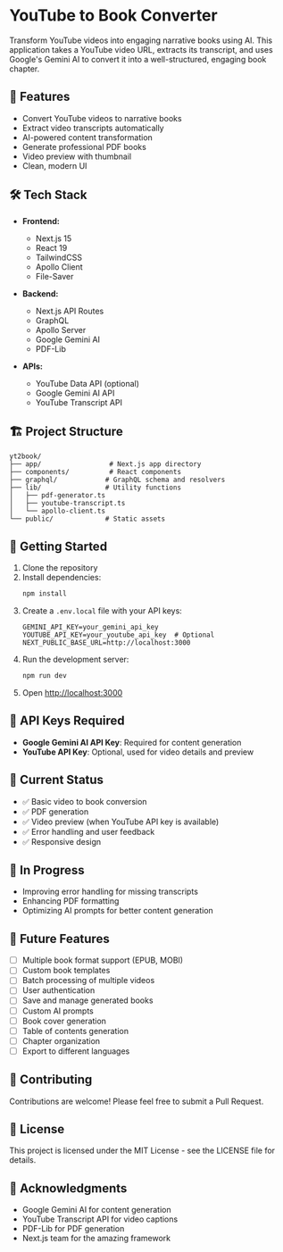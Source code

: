 # YouTube to Book Converter

Transform YouTube videos into engaging narrative books using AI. This application takes a YouTube video URL, extracts its transcript, and uses Google's Gemini AI to convert it into a well-structured, engaging book chapter.

## 🚀 Features

- Convert YouTube videos to narrative books
- Extract video transcripts automatically
- AI-powered content transformation
- Generate professional PDF books
- Video preview with thumbnail
- Clean, modern UI

## 🛠️ Tech Stack

- **Frontend:**
  - Next.js 15
  - React 19
  - TailwindCSS
  - Apollo Client
  - File-Saver

- **Backend:**
  - Next.js API Routes
  - GraphQL
  - Apollo Server
  - Google Gemini AI
  - PDF-Lib

- **APIs:**
  - YouTube Data API (optional)
  - Google Gemini AI API
  - YouTube Transcript API

## 🏗️ Project Structure

```
yt2book/
├── app/                 # Next.js app directory
├── components/          # React components
├── graphql/            # GraphQL schema and resolvers
├── lib/                # Utility functions
│   ├── pdf-generator.ts
│   ├── youtube-transcript.ts
│   └── apollo-client.ts
└── public/             # Static assets
```

## 🚀 Getting Started

1. Clone the repository
2. Install dependencies:
   ```bash
   npm install
   ```
3. Create a `.env.local` file with your API keys:
   ```
   GEMINI_API_KEY=your_gemini_api_key
   YOUTUBE_API_KEY=your_youtube_api_key  # Optional
   NEXT_PUBLIC_BASE_URL=http://localhost:3000
   ```
4. Run the development server:
   ```bash
   npm run dev
   ```
5. Open [http://localhost:3000](http://localhost:3000)

## 🔑 API Keys Required

- **Google Gemini AI API Key**: Required for content generation
- **YouTube API Key**: Optional, used for video details and preview

## 🎯 Current Status

- ✅ Basic video to book conversion
- ✅ PDF generation
- ✅ Video preview (when YouTube API key is available)
- ✅ Error handling and user feedback
- ✅ Responsive design

## 🚧 In Progress

- Improving error handling for missing transcripts
- Enhancing PDF formatting
- Optimizing AI prompts for better content generation

## 🔮 Future Features

- [ ] Multiple book format support (EPUB, MOBI)
- [ ] Custom book templates
- [ ] Batch processing of multiple videos
- [ ] User authentication
- [ ] Save and manage generated books
- [ ] Custom AI prompts
- [ ] Book cover generation
- [ ] Table of contents generation
- [ ] Chapter organization
- [ ] Export to different languages

## 🤝 Contributing

Contributions are welcome! Please feel free to submit a Pull Request.

## 📝 License

This project is licensed under the MIT License - see the LICENSE file for details.

## 🙏 Acknowledgments

- Google Gemini AI for content generation
- YouTube Transcript API for video captions
- PDF-Lib for PDF generation
- Next.js team for the amazing framework
